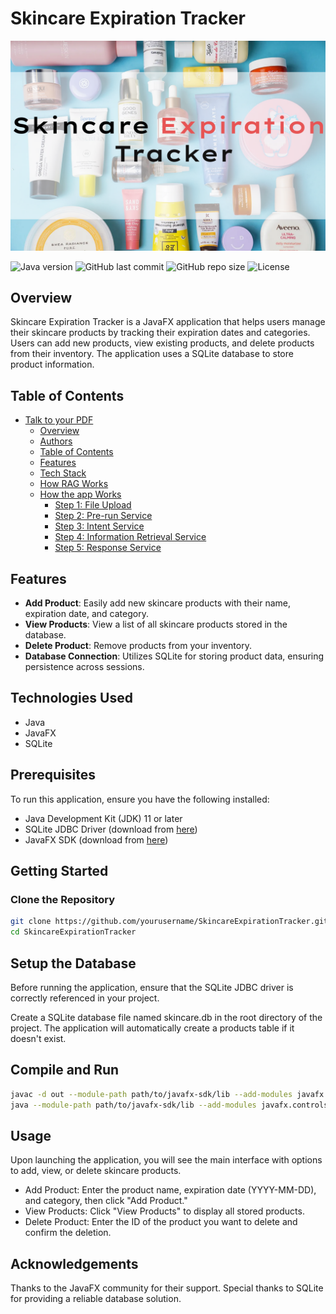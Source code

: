 # Skincare Expiration Tracker

![banner](assets/Banner.png)

![Java version](https://img.shields.io/badge/Python%20version-3.10%2B-lightgrey)
![GitHub last commit](https://img.shields.io/github/last-commit/Aitmaliko/SkincareExpirationTracker)
![GitHub repo size](https://img.shields.io/github/repo-size/Aitmaliko/SkincareExpirationTracker)
![License](https://img.shields.io/badge/License-MIT-green)

## Overview

Skincare Expiration Tracker is a JavaFX application that helps users manage their skincare products by tracking their expiration dates and categories. Users can add new products, view existing products, and delete products from their inventory. The application uses a SQLite database to store product information.

## Table of Contents
- [Talk to your PDF](#talk-to-your-pdf)
  - [Overview](#overview)
  - [Authors](#authors)
  - [Table of Contents](#table-of-contents)
  - [Features](#features)
  - [Tech Stack](#tech-stack)
  - [How RAG Works](#how-rag-works)
  - [How the app Works](#how-the-app-works)
      - [Step 1: File Upload](#step-1-file-upload)
      - [Step 2: Pre-run Service](#step-2-pre-run-service)
      - [Step 3: Intent Service](#step-3-intent-service)
      - [Step 4: Information Retrieval Service](#step-4-information-retrieval-service)
      - [Step 5: Response Service](#step-5-response-service)
## Features

- **Add Product**: Easily add new skincare products with their name, expiration date, and category.
- **View Products**: View a list of all skincare products stored in the database.
- **Delete Product**: Remove products from your inventory.
- **Database Connection**: Utilizes SQLite for storing product data, ensuring persistence across sessions.

## Technologies Used

- Java
- JavaFX
- SQLite

## Prerequisites

To run this application, ensure you have the following installed:

- Java Development Kit (JDK) 11 or later
- SQLite JDBC Driver (download from [here](https://bitbucket.org/xerial/sqlite-jdbc/downloads/))
- JavaFX SDK (download from [here](https://gluonhq.com/products/javafx/))

## Getting Started

### Clone the Repository

```bash
git clone https://github.com/yourusername/SkincareExpirationTracker.git
cd SkincareExpirationTracker
```
## Setup the Database
Before running the application, ensure that the SQLite JDBC driver is correctly referenced in your project.

Create a SQLite database file named skincare.db in the root directory of the project.
The application will automatically create a products table if it doesn't exist.

## Compile and Run
```bash
javac -d out --module-path path/to/javafx-sdk/lib --add-modules javafx.controls,javafx.fxml src/main/java/com/skincare/*.java
java --module-path path/to/javafx-sdk/lib --add-modules javafx.controls,javafx.fxml -cp "out:path/to/sqlite-jdbc-<version>.jar" com.skincare.SkincareApplication
```
## Usage
Upon launching the application, you will see the main interface with options to add, view, or delete skincare products.

- Add Product: Enter the product name, expiration date (YYYY-MM-DD), and category, then click "Add Product."
- View Products: Click "View Products" to display all stored products.
- Delete Product: Enter the ID of the product you want to delete and confirm the deletion.
## Acknowledgements
Thanks to the JavaFX community for their support.
Special thanks to SQLite for providing a reliable database solution.
